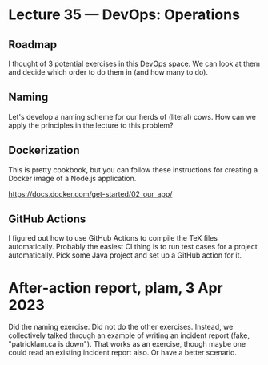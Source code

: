 # Lecture 35 — DevOps: Operations

## Roadmap

I thought of 3 potential exercises in this DevOps space. We can look at them and decide which order to do them in (and how many to do).

## Naming

Let's develop a naming scheme for our herds of (literal) cows. How can we apply the principles in the lecture to
this problem?

## Dockerization

This is pretty cookbook, but you can follow these instructions for creating a Docker image of a Node.js
application.

https://docs.docker.com/get-started/02_our_app/

## GitHub Actions

I figured out how to use GitHub Actions to compile the TeX files automatically. Probably the easiest CI thing is to
run test cases for a project automatically. Pick some Java project and set up a GitHub action for it.

# After-action report, plam, 3 Apr 2023

Did the naming exercise. Did not do the other exercises. Instead, we
collectively talked through an example of writing an incident report
(fake, "patricklam.ca is down"). That works as an exercise, though
maybe one could read an existing incident report also. Or have a
better scenario.
